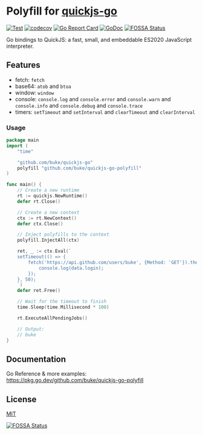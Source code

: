 # Polyfill for [quickjs-go](https://github.com/buke/quickjs-go)

[![Test](https://github.com/buke/quickjs-go-polyfill/workflows/Test/badge.svg)](https://github.com/buke/quickjs-go-polyfill/actions?query=workflow%3ATest)
[![codecov](https://codecov.io/gh/buke/quickjs-go-polyfill/branch/main/graph/badge.svg?token=4r8TboEuuJ)](https://codecov.io/gh/buke/quickjs-go-polyfill)
[![Go Report Card](https://goreportcard.com/badge/github.com/buke/quickjs-go-polyfill)](https://goreportcard.com/report/github.com/buke/quickjs-go-polyfill)
[![GoDoc](https://pkg.go.dev/badge/github.com/buke/quickjs-go-polyfill?status.svg)](https://pkg.go.dev/github.com/buke/quickjs-go-polyfill?tab=doc)
[![FOSSA Status](https://app.fossa.com/api/projects/git%2Bgithub.com%2Fbuke%2Fquickjs-go-polyfill.svg?type=shield)](https://app.fossa.com/projects/git%2Bgithub.com%2Fbuke%2Fquickjs-go-polyfill?ref=badge_shield)

Go bindings to QuickJS: a fast, small, and embeddable ES2020 JavaScript interpreter.

## Features
* fetch: `fetch`
* base64: `atob` and `btoa`
* window: `window`
* console: `console.log` and `console.error` and `console.warn` and `console.info` and `console.debug` and `console.trace`
* timers: `setTimeout` and `setInterval` and `clearTimeout` and `clearInterval`

### Usage
```go
package main
import (
	"time"

	"github.com/buke/quickjs-go"
	polyfill "github.com/buke/quickjs-go-polyfill"
)

func main() {
	// Create a new runtime
	rt := quickjs.NewRuntime()
	defer rt.Close()

	// Create a new context
	ctx := rt.NewContext()
	defer ctx.Close()

	// Inject polyfills to the context
	polyfill.InjectAll(ctx)

	ret, _ := ctx.Eval(`
	setTimeout(() => {
		fetch('https://api.github.com/users/buke', {Method: 'GET'}).then(response => response.json()).then(data => {
			console.log(data.login);
		});
	}, 50);
	`)
	defer ret.Free()

	// Wait for the timeout to finish
	time.Sleep(time.Millisecond * 100)

	rt.ExecuteAllPendingJobs()

	// Output:
	// buke
}
```

## Documentation
Go Reference & more examples: https://pkg.go.dev/github.com/buke/quickjs-go-polyfill

## License
[MIT](./LICENSE)


[![FOSSA Status](https://app.fossa.com/api/projects/git%2Bgithub.com%2Fbuke%2Fquickjs-go-polyfill.svg?type=large)](https://app.fossa.com/projects/git%2Bgithub.com%2Fbuke%2Fquickjs-go-polyfill?ref=badge_large)



